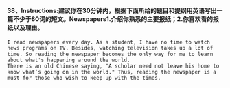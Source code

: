 #### 38、Instructions:建议你在30分钟内，根据下面所给的题目和提纲用英语写出一篇不少于80词的短文。Newspapers1.介绍你熟悉的主要报纸；2.你喜欢看的报纸以及理由。

    I read newspapers every day. As a student, I have no time to watch news programs on TV. Besides, watching television takes up a lot of time. So reading the newspaper becomes the only way for me to learn about what's happening around the world.
    There is an old Chinese saying, "A scholar need not leave his home to know what’s going on in the world." Thus, reading the newspaper is a must for those who wish to keep up with the times.
